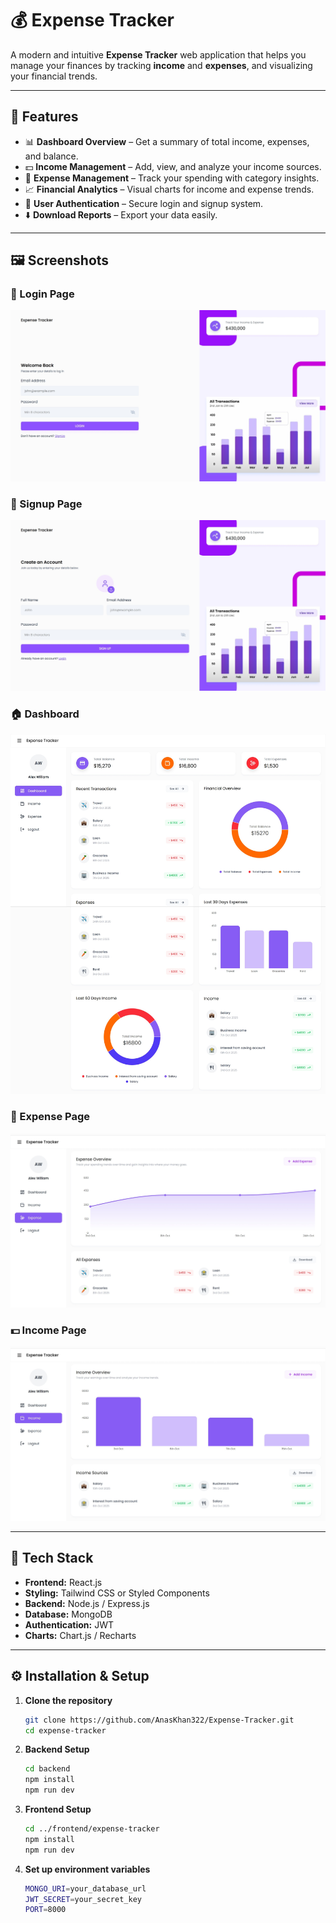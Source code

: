 # 💰 Expense Tracker

A modern and intuitive **Expense Tracker** web application that helps you manage your finances by tracking **income** and **expenses**, and visualizing your financial trends.

---

## 🚀 Features

- 📊 **Dashboard Overview** – Get a summary of total income, expenses, and balance.
- 💵 **Income Management** – Add, view, and analyze your income sources.
- 💸 **Expense Management** – Track your spending with category insights.
- 📈 **Financial Analytics** – Visual charts for income and expense trends.
- 👤 **User Authentication** – Secure login and signup system.
- ⬇️ **Download Reports** – Export your data easily.

---

## 🖼️ Screenshots

### 🔐 Login Page
![Login Screenshot](./screenshots/login.jpeg)

### 📝 Signup Page
![Signup Screenshot](./screenshots/signup.jpeg)

### 🏠 Dashboard
![Dashboard Screenshot](./screenshots/dashboard.jpeg)

### 💸 Expense Page
![Expense Screenshot](./screenshots/expense.jpeg)

### 💵 Income Page
![Income Screenshot](./screenshots/income.jpeg)

---

## 🧩 Tech Stack

- **Frontend:** React.js  
- **Styling:** Tailwind CSS or Styled Components  
- **Backend:** Node.js / Express.js  
- **Database:** MongoDB   
- **Authentication:** JWT 
- **Charts:** Chart.js / Recharts  

---

## ⚙️ Installation & Setup

1. **Clone the repository**
   ```bash
   git clone https://github.com/AnasKhan322/Expense-Tracker.git
   cd expense-tracker


2. **Backend Setup**
   ```bash
   cd backend
   npm install
   npm run dev

3. **Frontend Setup**
   ```bash
   cd ../frontend/expense-tracker
   npm install
   npm run dev


4. **Set up environment variables**
   ```bash
   MONGO_URI=your_database_url
   JWT_SECRET=your_secret_key
   PORT=8000






